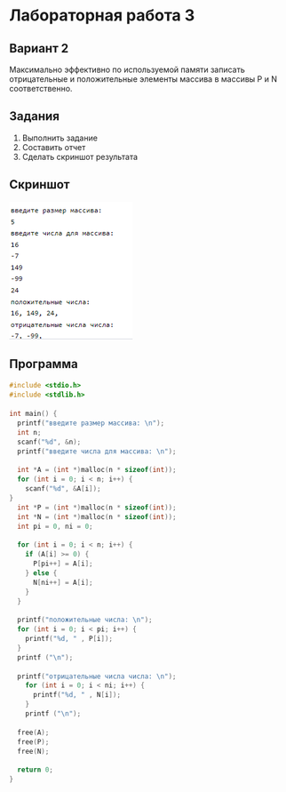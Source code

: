 # Лабораторная работа 3

## Вариант 2
Максимально эффективно по используемой памяти записать отрицательные и положительные элементы массива в массивы P и N соответственно.
## Задания
1. Выполнить задание
2. Составить отчет
3. Сделать скриншот результата
## Скриншот
![скриншот](screenshot_L3.png)
## Программа 
``` c
#include <stdio.h>
#include <stdlib.h>

int main() {
  printf("введите размер массива: \n");
  int n;
  scanf("%d", &n);
  printf("введите числа для массива: \n");

  int *A = (int *)malloc(n * sizeof(int));
  for (int i = 0; i < n; i++) {
    scanf("%d", &A[i]);
}
  int *P = (int *)malloc(n * sizeof(int));
  int *N = (int *)malloc(n * sizeof(int));
  int pi = 0, ni = 0;

  for (int i = 0; i < n; i++) {
    if (A[i] >= 0) {
      P[pi++] = A[i];
    } else {
      N[ni++] = A[i];
    }
  }

  printf("положительные числа: \n");
  for (int i = 0; i < pi; i++) {
    printf("%d, " , P[i]);
  }
  printf ("\n");

  printf("отрицательные числа числа: \n");
    for (int i = 0; i < ni; i++) {
      printf("%d, " , N[i]);
    }
    printf ("\n");

  free(A);
  free(P);
  free(N);

  return 0;
}
